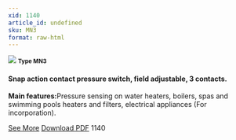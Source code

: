```yaml
---
xid: 1140
article_id: undefined
sku: MN3
format: raw-html
---
```

 <img src="./1140/MN3.jpg" class="card-imgs mb-2">
 <small class="text-grey mb-2"><b>Type MN3</b> </small>
 <h4>Snap action contact pressure switch, field adjustable, 3 contacts.</h4>
 <p><b>Main features:</b>Pressure sensing on water heaters, boilers, spas and swimming pools heaters and filters, electrical appliances (For incorporation).</p>
 <div class="btns">
 <a href="../en/snap-action-pressure-switch-type-mn3.html" class="btn-red">See More</a>
 <a href="../en/pdf/5-293 poles pressure switches high electrical rating snap action contact adjustable set point  metal fittings20130704.pdf " target="_blank" class="btn-red">Download PDF</a>
 <!-- <a href="http://www.ultimheat.com/cat5.html" target="_blank" class="access-link"> Access full catalogue <i class="fa fa-external-link" aria-hidden="true"></i> </a> -->
 <span class="number-btn">1140</span>
 </div>
 